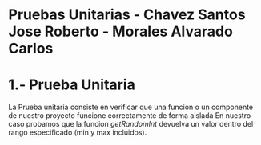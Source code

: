 # Pruebas Unitarias - Chavez Santos Jose Roberto - Morales Alvarado Carlos

# 1.- Prueba Unitaria

La Prueba unitaria consiste en verificar que una funcion o un componente de nuestro proyecto funcione correctamente de forma aislada
En nuestro caso probamos que la funcion *getRandomInt* devuelva un valor dentro del rango especificado (min y max incluidos).






